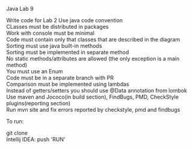 Java Lab 9

Write code for Lab 2 Use java code convention  
CLasses must be distributed in packages  
Work with console must be minimal  
Code must contain only that classes that are described in the diagram  
Sorting must use java built-in methods  
Sorting must be implemented in separate method  
No static methods/attributes are allowed (the only exception is a main method)  
You must use an Enum  
Code must be in a separate branch with PR  
Comparison must be implemented using lambdas  
Instead of getters/setters you should use @Data annotation from lombok  
Use maven and Jococo(in build section), FindBugs, PMD, CheckStyle plugins(reporting section)  
Run mvn site and fix errors reported by checkstyle, pmd and findbugs  

To run:

git clone  
Intellij IDEA: push 'RUN'
